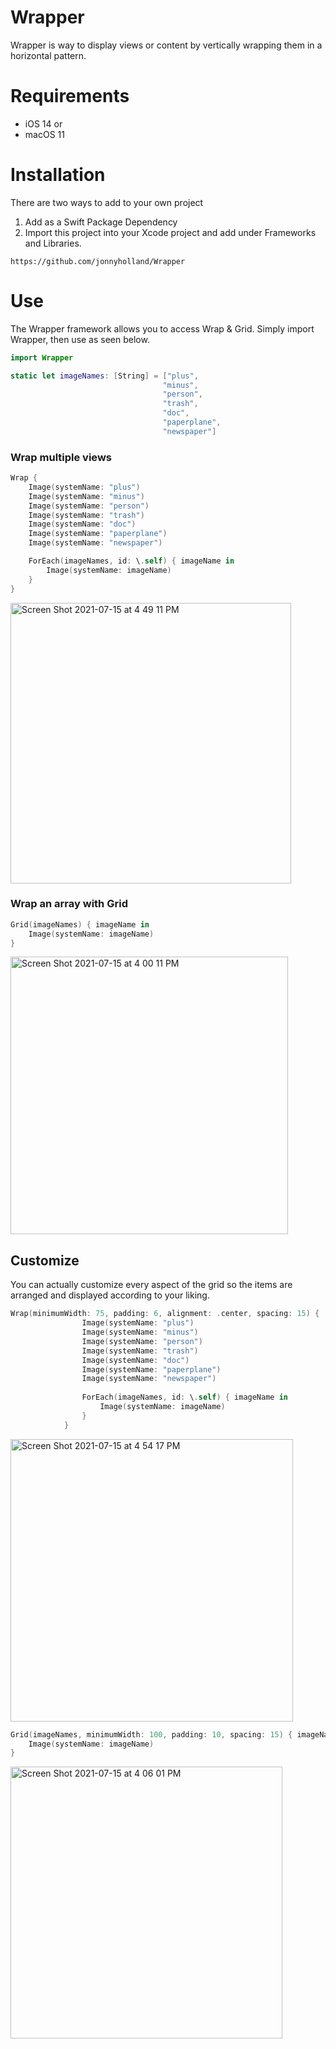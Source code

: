 # Wrapper

Wrapper is way to display views or content by vertically wrapping them in a horizontal pattern.

# Requirements
* iOS 14 or 
* macOS 11

# Installation
There are two ways to add to your own project
1. Add as a Swift Package Dependency 
2. Import this project into your Xcode project and add under Frameworks and Libraries. 

```http
https://github.com/jonnyholland/Wrapper
````

# Use
The Wrapper framework allows you to access Wrap & Grid.
Simply import Wrapper, then use as seen below. 

````swift
import Wrapper
````
````swift
static let imageNames: [String] = ["plus", 
                                  "minus",
                                  "person",
                                  "trash",
                                  "doc",
                                  "paperplane",
                                  "newspaper"]
````
### Wrap multiple views 
````swift
Wrap {
    Image(systemName: "plus")
    Image(systemName: "minus")
    Image(systemName: "person")
    Image(systemName: "trash")
    Image(systemName: "doc")
    Image(systemName: "paperplane")
    Image(systemName: "newspaper")

    ForEach(imageNames, id: \.self) { imageName in
        Image(systemName: imageName)
    }
}
````
<img width="449" alt="Screen Shot 2021-07-15 at 4 49 11 PM" src="https://user-images.githubusercontent.com/26751945/125855872-c590c851-adce-43c7-ae2b-aa2e8a385c40.png">

### Wrap an array with Grid 
```swift
Grid(imageNames) { imageName in
    Image(systemName: imageName)
}
````
<img width="444" alt="Screen Shot 2021-07-15 at 4 00 11 PM" src="https://user-images.githubusercontent.com/26751945/125855427-fd3745db-7522-4b25-8746-3ffce55a375f.png">


## Customize
You can actually customize every aspect of the grid so the items are arranged and displayed according to your liking.
````swift
Wrap(minimumWidth: 75, padding: 6, alignment: .center, spacing: 15) {
                Image(systemName: "plus")
                Image(systemName: "minus")
                Image(systemName: "person")
                Image(systemName: "trash")
                Image(systemName: "doc")
                Image(systemName: "paperplane")
                Image(systemName: "newspaper")
                
                ForEach(imageNames, id: \.self) { imageName in
                    Image(systemName: imageName)
                }
            }
````
<img width="452" alt="Screen Shot 2021-07-15 at 4 54 17 PM" src="https://user-images.githubusercontent.com/26751945/125856248-0332fbd1-cc7c-4b4c-91d5-08817770a80c.png">

````swift
Grid(imageNames, minimumWidth: 100, padding: 10, spacing: 15) { imageName in
    Image(systemName: imageName)
}
````
<img width="435" alt="Screen Shot 2021-07-15 at 4 06 01 PM" src="https://user-images.githubusercontent.com/26751945/125855445-f0d4eea3-9cdd-4e6e-a95a-d27047603bc0.png">

